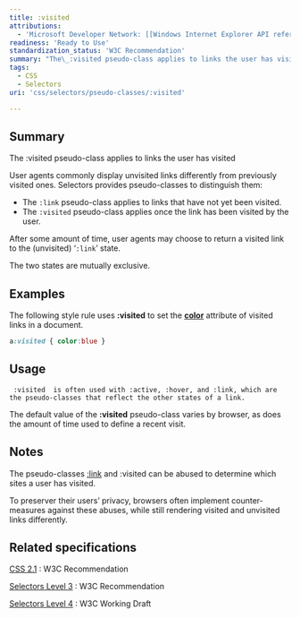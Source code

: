 ```yaml
---
title: :visited
attributions:
  - 'Microsoft Developer Network: [[Windows Internet Explorer API reference](http://msdn.microsoft.com/en-us/library/ie/hh828809%28v=vs.85%29.aspx) Article]'
readiness: 'Ready to Use'
standardization_status: 'W3C Recommendation'
summary: "The\_:visited pseudo-class applies to links the user has visited"
tags:
  - CSS
  - Selectors
uri: 'css/selectors/pseudo-classes/:visited'

---
```

## Summary

The :visited pseudo-class applies to links the user has visited

 User agents commonly display unvisited links differently from previously visited ones. Selectors provides pseudo-classes to distinguish them:

-   The `:link` pseudo-class applies to links that have not yet been visited.
-   The `:visited` pseudo-class applies once the link has been visited by the user.

After some amount of time, user agents may choose to return a visited link to the (unvisited) ‘`:link`’ state.

The two states are mutually exclusive.

## Examples

The following style rule uses **:visited** to set the [**color**](/css/properties/color) attribute of visited links in a document.

``` css
a:visited { color:blue }
```

## Usage

     :visited  is often used with :active, :hover, and :link, which are the pseudo-classes that reflect the other states of a link.

The default value of the **:visited** pseudo-class varies by browser, as does the amount of time used to define a recent visit.

## Notes

The pseudo-classes [:link](/css/selectors/pseudo-classes/:link) and :visited can be abused to determine which sites a user has visited.

To preserver their users’ privacy, browsers often implement counter-measures against these abuses, while still rendering visited and unvisited links differently.

## Related specifications

[CSS 2.1](http://www.w3.org/TR/CSS2/selector.html#link-pseudo-classes)
:   W3C Recommendation

[Selectors Level 3](http://www.w3.org/TR/css3-selectors/#link)
:   W3C Recommendation

[Selectors Level 4](http://dev.w3.org/csswg/selectors4/#link)
:   W3C Working Draft

